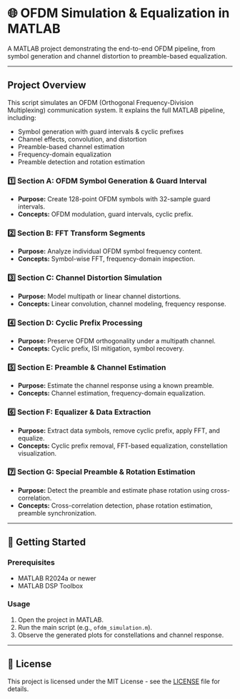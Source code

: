 # 🌐 OFDM Simulation & Equalization in MATLAB

A MATLAB project demonstrating the end-to-end OFDM pipeline, from symbol generation and channel distortion to preamble-based equalization.

---

## Project Overview

This script simulates an OFDM (Orthogonal Frequency-Division Multiplexing) communication system. It explains the full MATLAB pipeline, including:

* Symbol generation with guard intervals & cyclic prefixes
* Channel effects, convolution, and distortion
* Preamble-based channel estimation
* Frequency-domain equalization
* Preamble detection and rotation estimation

### 1️⃣ Section A: OFDM Symbol Generation & Guard Interval
* **Purpose:** Create 128-point OFDM symbols with 32-sample guard intervals.
* **Concepts:** OFDM modulation, guard intervals, cyclic prefix.

### 2️⃣ Section B: FFT Transform Segments
* **Purpose:** Analyze individual OFDM symbol frequency content.
* **Concepts:** Symbol-wise FFT, frequency-domain inspection.

### 3️⃣ Section C: Channel Distortion Simulation
* **Purpose:** Model multipath or linear channel distortions.
* **Concepts:** Linear convolution, channel modeling, frequency response.

### 4️⃣ Section D: Cyclic Prefix Processing
* **Purpose:** Preserve OFDM orthogonality under a multipath channel.
* **Concepts:** Cyclic prefix, ISI mitigation, symbol recovery.

### 5️⃣ Section E: Preamble & Channel Estimation
* **Purpose:** Estimate the channel response using a known preamble.
* **Concepts:** Channel estimation, frequency-domain equalization.

### 6️⃣ Section F: Equalizer & Data Extraction
* **Purpose:** Extract data symbols, remove cyclic prefix, apply FFT, and equalize.
* **Concepts:** Cyclic prefix removal, FFT-based equalization, constellation visualization.

### 7️⃣ Section G: Special Preamble & Rotation Estimation
* **Purpose:** Detect the preamble and estimate phase rotation using cross-correlation.
* **Concepts:** Cross-correlation detection, phase rotation estimation, preamble synchronization.

---

## 🚀 Getting Started

### Prerequisites

* MATLAB R2024a or newer
* MATLAB DSP Toolbox

### Usage

1.  Open the project in MATLAB.
2.  Run the main script (e.g., `ofdm_simulation.m`).
3.  Observe the generated plots for constellations and channel response.

---

## 📄 License

This project is licensed under the MIT License - see the [LICENSE](LICENSE) file for details.

